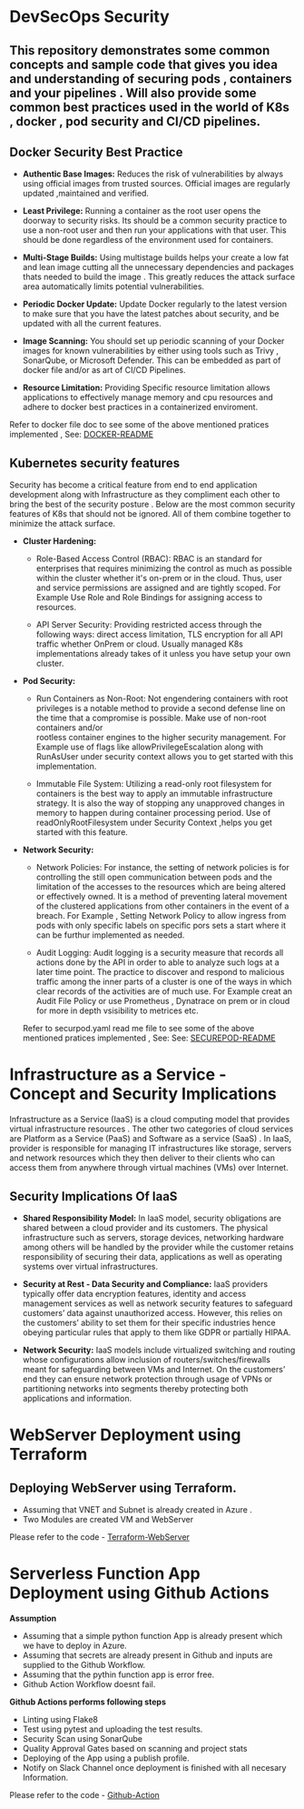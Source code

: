 # DevSecOps Security 

## This repository demonstrates some common concepts and sample code that gives you  idea and understanding of securing pods , containers and your pipelines . Will also provide some common best practices used in the world of K8s , docker , pod security and CI/CD pipelines.

## Docker Security Best Practice
- **Authentic Base Images:** Reduces the risk of vulnerabilities by always using official images from trusted sources. Official images are regularly updated ,maintained and verified.

- **Least Privilege:** Running a container as the root user opens the doorway to security risks. Its should be a common security practice to use a non-root user and then run your applications with that user.  This should be done regardless of the environment used for containers.

- **Multi-Stage Builds:** Using multistage builds helps your create a low fat and lean image cutting all the unnecessary dependencies and packages thats needed to build the image . This greatly reduces the attack surface area automatically limits potential vulnerabilities.

- **Periodic Docker Update:** Update Docker regularly to the latest version to make sure that you have the latest patches about security, and be updated with all the current features.

- **Image Scanning:** You should set up periodic scanning of your Docker images for known vulnerabilities by either using tools such as Trivy , SonarQube, or Microsoft Defender. This can be embedded as part of docker file and/or as art of CI/CD Pipelines.

- **Resource Limitation:** Providing Specific resource limitation allows applications to effectively manage memory and cpu resources and adhere to docker best practices in a containerized enviroment.

Refer to docker file doc to see some of the above mentioned pratices implemented , See: [DOCKER-README](docker_readme.md)

## Kubernetes security features
Security has become a critical feature from end to end application development along with Infrastructure as they compliment each other to bring the best of the security posture . Below are the most common security features of K8s that should not be ignored.  All of them combine together to minimize the attack surface.

- **Cluster Hardening:**
  - Role-Based Access Control (RBAC): RBAC is an  standard for enterprises that requires minimizing the control as much as possible within the cluster whether it's on-prem or in the cloud. Thus, user and service 
    permissions are assigned and are tightly scoped. For Example Use Role and Role Bindings for assigning access to resources.
    
  - API Server Security: Providing restricted access through the following ways: direct access limitation, TLS encryption for all API traffic whether OnPrem or cloud. Usually managed K8s implementations already takes of it unless you have setup your own cluster.

- **Pod Security:**
  - Run Containers as Non-Root: Not engendering containers with root privileges is a notable method to provide a second defense line on the time that a compromise is possible. Make use of non-root containers and/or       
    rootless container engines to the higher security management. For Example use of flags like allowPrivilegeEscalation along with RunAsUser under security context allows you to get started with this implementation.
    
  - Immutable File System: Utilizing a read-only root filesystem for containers is the best way to apply an immutable infrastructure strategy. It is also the way of stopping any unapproved changes in memory to happen 
    during container processing period. Use of readOnlyRootFilesystem under Security Context ,helps you get started with this feature.
    
- **Network Security:**
  - Network Policies: For instance, the setting of network policies is for controlling the still open communication between pods and the limitation of the accesses to the resources which are being altered or effectively      owned. It is a method of preventing lateral movement of the clustered applications from other containers in the event of a breach. For Example , Setting Network Policy to allow ingress from pods with only specific 
    labels on specific pors sets a start where it can be furthur implemented as needed.
    
  - Audit Logging:  Audit logging is a security measure that records all actions done by the API in order to able to analyze such logs at a later time point. The practice to discover and respond to malicious traffic 
    among the inner parts of a cluster is one of the ways in which clear records of the activities are of much use. For Example creat an Audit File Policy or use Prometheus , Dynatrace on prem or in cloud for more in 
    depth vsisibility to metrices etc.

  Refer to securpod.yaml read me file to see some of the above mentioned pratices implemented , See: See: [SECUREPOD-README](podsec_readme.md)

# Infrastructure as a Service - Concept and Security Implications
Infrastructure as a Service (IaaS) is a cloud computing model that provides virtual infrastructure resources . The other two categories of cloud services are Platform as a Service (PaaS) and Software as a service (SaaS) . In IaaS, provider is responsible for managing IT infrastructures like storage, servers and network resources which they then deliver to their clients who can access them from anywhere through virtual machines (VMs) over Internet.

## Security Implications Of IaaS

- **Shared Responsibility Model:**
  In IaaS model, security obligations are shared between a cloud provider and its customers. The physical infrastructure such as servers, storage devices, networking hardware among others will be handled by the provider while the customer retains responsibility of securing their data, applications as well as operating systems over virtual infrastructures.

- **Security at Rest - Data Security and Compliance:**
IaaS providers typically offer data encryption features, identity and access management services as well as network security features to safeguard customers’ data against unauthorized access. However, this relies on the customers’ ability to set them for their specific industries hence obeying particular rules that apply to them like GDPR or partially HIPAA.

- **Network Security:**
IaaS models include virtualized switching and routing whose configurations allow inclusion of routers/switches/firewalls meant for safeguarding between VMs and Internet. On the customers’ end they can ensure network protection through usage of VPNs or partitioning networks into segments thereby protecting both applications and information.


# WebServer Deployment using Terraform

## Deploying WebServer using Terraform.

- Assuming that VNET and Subnet is already created in Azure .
- Two Modules are created VM and WebServer
 
Please refer to the code - [Terraform-WebServer](./canary/)

# Serverless Function App Deployment using Github Actions

**Assumption**
  - Assuming that a simple python function App is already present which we have to deploy in Azure.
  - Assuming that secrets are already present in Github and inputs are supplied to the Github Workflow.
  - Assuming that the pythin function app is error free.
  - Github Action Workflow doesnt fail.
  
**Github Actions performs following steps**
  - Linting using Flake8
  - Test using pytest and uploading the test results.
  - Security Scan using SonarQube
  - Quality Approval Gates based on scanning and project stats
  - Deploying of the App using a publish profile.
  - Notify on Slack Channel once deployment is finished with all necesary Information.
  
 
Please refer to the code - [Github-Action](./.github/workflows/)



